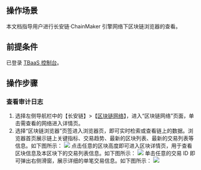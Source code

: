 ## 操作场景

本文档指导用户进行长安链·ChainMaker 引擎网络下区块链浏览器的查看。



## 前提条件

已登录 [TBaaS 控制台](https://console.cloud.tencent.com/tbaas)。



## 操作步骤

### 查看审计日志

1. 选择左侧导航栏中的【长安链】>【[区块链网络](https://console.cloud.tencent.com/tbaas/chainmaker/chain)】，进入“区块链网络”页面，单击需查看的网络进入详情页。
2. 选择“区块链浏览器”页签进入浏览器页，即可实时检索或查看链上的数据。浏览器首页展示链上关键指标、交易趋势、最新的区块列表、最新的交易列表等信息。如下图所示：
![](https://main.qcloudimg.com/raw/2a315b1a269f8272139882ff90aa9765.png)
点击任意的区块高度即可进入区块详情页，用于查看区块信息及本区块下的交易列表信息。如下图所示：
![](https://main.qcloudimg.com/raw/536f860c901c67b86f23bc7e3597e34e.png)
单击任意的交易 ID 即可弹出右侧滑窗，展示详细的单笔交易信息。如下图所示：
![](https://main.qcloudimg.com/raw/37687c627f963a700261f6e1fce622c0.png)
